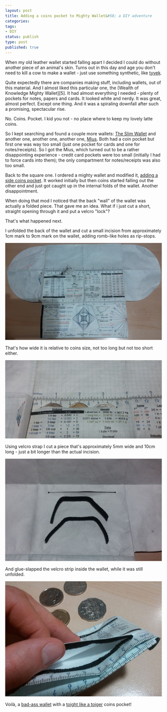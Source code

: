 ```yaml
---
layout: post
title: Adding a coins pocket to Mighty Wallet&#58; a DIY adventure
categories:
tags:
- DIY
status: publish
type: post
published: true
---
```

When my old leather wallet started falling apart I decided I could do without another piece of an animal's skin. Turns out in this day and age you don't need to kill a cow to make a wallet - just use something synthetic, like [tyvek](http://en.wikipedia.org/wiki/Tyvek). 

Quite expectedly there are companies making stuff, including wallets, out of this material. And I almost liked this particular one, the [Wealth of Knowledge Mighty Wallet][5]. It had almost everything I needed - plenty of pockets for notes, papers and cards. It looked white and nerdy. It was great, almost perfect. Except one thing. And it was a spiraling downfall after such a promising, spectacular rise.

No. Coins. Pocket. I kid you not - no place where to keep my lovely latte coins. 

So I kept searching and found a couple more wallets: [The Slim Wallet](http://www.theslimwallet.com/) and another one, another one, another one, [Mius](https://www.etsy.com/au/listing/175193107/ecological-poche-tyvek-cynober-wallet). Both had a coin pocket but first one was way too small (just one pocket for cards and one for notes/receipts). So I got the Mius, which turned out to be a rather disappointing experience - credit card pockets were too small (initially I had to force cards into them); the only compartment for notes/receipts was also too small.

Back to the square one. I ordered a mighty wallet and modified it, [adding a side coins pocket](http://lostswissmiss.com/2014/01/10/mighty-wallet/). It worked initially but then coins started falling out the other end and just got caught up in the internal folds of the wallet. Another disappointment.

When doing that mod I noticed that the back "wall" of the wallet was actually a folded piece. That gave me an idea. What if i just cut a short, straight opening through it and put a velcro "lock"?

That's what happened next.

I unfolded the back of the wallet and cut a small incision from approximately 1cm mark to 9cm mark on the wallet, adding romb-like holes as rip-stops.

<img src="/img/tyvek/1-cut.png" class="img-fluid" alt="First cut">

That's how wide it is relative to coins size, not too long but not too short either.

<img src="/img/tyvek/2-cut-coins.jpg" class="img-fluid" alt="Coins">

Using velcro strap I cut a piece that's approximately 5mm wide and 10cm long - just a bit longer than the actual incision.

<img src="/img/tyvek/3-velcro.jpg" class="img-fluid" alt="Velcro">

And glue-slapped the velcro strip inside the wallet, while it was still unfolded.

<img src="/img/tyvek/4-tyvek-final.jpg" class="img-fluid" alt="Final result">

Voilà, a [bad-ass wallet][1] with a [toight like a toiger](https://www.youtube.com/watch?v=gu31VyXlTzo) coins pocket!

[1]:http://amzn.to/1qX3LX2
